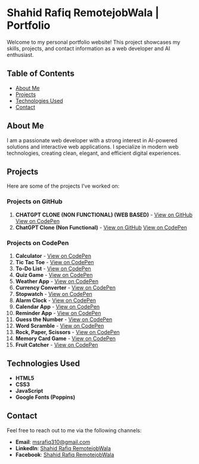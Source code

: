 # Shahid Rafiq RemotejobWala | Portfolio

Welcome to my personal portfolio website! This project showcases my skills, projects, and contact information as a web developer and AI enthusiast.

## Table of Contents
- [About Me](#about-me)
- [Projects](#projects)
- [Technologies Used](#technologies-used)
- [Contact](#contact)


## About Me
I am a passionate web developer with a strong interest in AI-powered solutions and interactive web applications. I specialize in modern web technologies, creating clean, elegant, and efficient digital experiences.

## Projects
Here are some of the projects I've worked on:

### Projects on GitHub
1. **CHATGPT CLONE (NON FUNCTIONAL) (WEB BASED)** - [View on GitHub](https://github.com/Shahid-Rafiq-RemotejobWala/CHATGPT-CLONE-NON-FUNCTIONAL-WEB-BASED-) [View on CodePen](https://codepen.io/Shahid-Rafiq-RemotejobWala/full/gbOzjmv)
2. **ChatGPT Clone (Non Functional)** - [View on GitHub](https://github.com/Shahid-Rafiq-RemotejobWala/CHATGPT-CLONE-NON-FUNCTIONAL-WEB-BASED-) [View on CodePen](https://codepen.io/Shahid-Rafiq-RemotejobWala/full/MYWGxmM)

### Projects on CodePen
1. **Calculator** - [View on CodePen](https://codepen.io/Shahid-Rafiq-RemotejobWala/full/emYEaRv)
2. **Tic Tac Toe** - [View on CodePen](https://codepen.io/Shahid-Rafiq-RemotejobWala/full/zxYEGqZ)
3. **To-Do List** - [View on CodePen](https://codepen.io/Shahid-Rafiq-RemotejobWala/full/XJWeKBo)
4. **Quiz Game** - [View on CodePen](https://codepen.io/Shahid-Rafiq-RemotejobWala/full/vEYeyya)
5. **Weather App** - [View on CodePen](https://codepen.io/Shahid-Rafiq-RemotejobWala/full/ZYEXrEb)
6. **Currency Converter** - [View on CodePen](https://codepen.io/Shahid-Rafiq-RemotejobWala/full/ogNGJgX)
7. **Stopwatch** - [View on CodePen](https://codepen.io/Shahid-Rafiq-RemotejobWala/full/QwWqzeP)
8. **Alarm Clock** - [View on CodePen](https://codepen.io/Shahid-Rafiq-RemotejobWala/full/ByawXwY)
9. **Calendar App** - [View on CodePen](https://codepen.io/Shahid-Rafiq-RemotejobWala/full/PwoOWRZ)
10. **Reminder App** - [View on CodePen](https://codepen.io/Shahid-Rafiq-RemotejobWala/full/gbOXzoR)
11. **Guess the Number** - [View on CodePen](https://codepen.io/Shahid-Rafiq-RemotejobWala/full/GgROdeO)
12. **Word Scramble** - [View on CodePen](https://codepen.io/Shahid-Rafiq-RemotejobWala/full/KwKyeoK)
13. **Rock, Paper, Scissors** - [View on CodePen](https://codepen.io/Shahid-Rafiq-RemotejobWala/full/wBvPxKv)
14. **Memory Card Game** - [View on CodePen](https://codepen.io/Shahid-Rafiq-RemotejobWala/full/QwWOBqG)
15. **Fruit Catcher** - [View on CodePen](https://codepen.io/Shahid-Rafiq-RemotejobWala/full/bNGYPje)

## Technologies Used
- **HTML5**
- **CSS3**
- **JavaScript**
- **Google Fonts (Poppins)**

## Contact
Feel free to reach out to me via the following channels:
- **Email**: [msrafiq310@gmail.com](mailto:msrafiq310@gmail.com)
- **LinkedIn**: [Shahid Rafiq RemotejobWala](https://www.linkedin.com/in/shahid-rafiq-remotejobwala)
- **Facebook**: [Shahid Rafiq RemotejobWala](https://www.facebook.com/profile.php?id=100004719165786)
